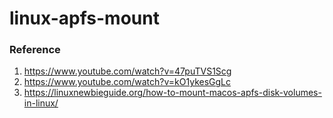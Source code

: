 # linux-apfs-mount

### Reference

1. https://www.youtube.com/watch?v=47puTVS1Scg
2. https://www.youtube.com/watch?v=kO1ykesGgLc
3. https://linuxnewbieguide.org/how-to-mount-macos-apfs-disk-volumes-in-linux/
